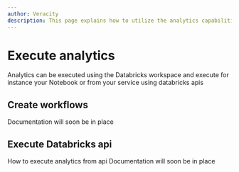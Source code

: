 ```yaml
---
author: Veracity
description: This page explains how to utilize the analytics capabilities
---
```


# Execute analytics

Analytics can be executed using the Databricks workspace and execute for instance your Notebook or from your service using databricks apis

## Create workflows

Documentation will soon be in place

## Execute Databricks api

How to execute analytics from api
Documentation will soon be in place